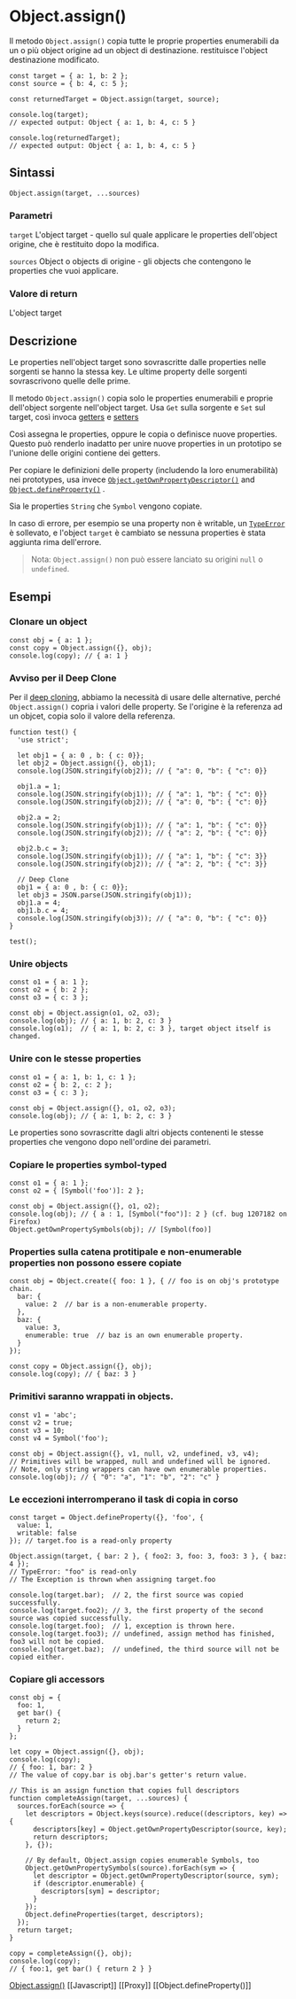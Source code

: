 # Object.assign()

Il metodo `Object.assign()` copia tutte le proprie properties enumerabili da un o più object origine ad un object di destinazione. restituisce l'object destinazione modificato.

```JS
const target = { a: 1, b: 2 };
const source = { b: 4, c: 5 };

const returnedTarget = Object.assign(target, source);

console.log(target);
// expected output: Object { a: 1, b: 4, c: 5 }

console.log(returnedTarget);
// expected output: Object { a: 1, b: 4, c: 5 }

```

## Sintassi
`Object.assign(target, ...sources)`

### Parametri
`target`
L'object target - quello sul quale applicare le properties dell'object origine, che è restituito dopo la modifica.

`sources`
Object o objects di origine - gli objects che contengono le properties che vuoi applicare.

### Valore di return
L'object target

## Descrizione
Le properties nell'object target sono sovrascritte dalle properties nelle sorgenti se hanno la stessa key.
Le ultime property delle sorgenti sovrascrivono quelle delle prime.

Il metodo  `Object.assign()` copia solo le properties enumerabili e proprie dell'object sorgente nell'object target. Usa `Get` sulla sorgente e `Set` sul target, così invoca [getters](https://developer.mozilla.org/en-US/docs/Web/JavaScript/Reference/Functions/get) e [setters](https://developer.mozilla.org/en-US/docs/Web/JavaScript/Reference/Functions/set)

Così assegna le properties, oppure le copia o definisce nuove properties. Questo può renderlo inadatto per unire nuove properties in un prototipo se l'unione delle origini contiene dei getters.

Per copiare le definizioni delle property (includendo la loro enumerabilità) nei prototypes, usa invece [`Object.getOwnPropertyDescriptor()`](https://developer.mozilla.org/en-US/docs/Web/JavaScript/Reference/Global_Objects/Object/getOwnPropertyDescriptor) and [`Object.defineProperty()`](https://developer.mozilla.org/en-US/docs/Web/JavaScript/Reference/Global_Objects/Object/defineProperty) .

Sia le properties `String` che `Symbol` vengono copiate.

In caso di errore, per esempio se una property non è writable, un [`TypeError`](https://developer.mozilla.org/en-US/docs/Web/JavaScript/Reference/Global_Objects/TypeError) è sollevato, e l'object `target` è cambiato se nessuna properties è stata aggiunta rima dell'errore.

> Nota: `Object.assign()` non può essere lanciato su origini `null` o `undefined`.

## Esempi
### Clonare un object
```JS
const obj = { a: 1 };
const copy = Object.assign({}, obj);
console.log(copy); // { a: 1 }
```

### Avviso per il Deep Clone
Per il [deep cloning](https://developer.mozilla.org/en-US/docs/Glossary/Deep_copy), abbiamo la necessità di usare delle alternative, perché `Object.assign()` copria i valori delle property.
Se l'origine è la referenza ad un objcet, copia solo il valore della referenza.

```JS
function test() {
  'use strict';

  let obj1 = { a: 0 , b: { c: 0}};
  let obj2 = Object.assign({}, obj1);
  console.log(JSON.stringify(obj2)); // { "a": 0, "b": { "c": 0}}

  obj1.a = 1;
  console.log(JSON.stringify(obj1)); // { "a": 1, "b": { "c": 0}}
  console.log(JSON.stringify(obj2)); // { "a": 0, "b": { "c": 0}}

  obj2.a = 2;
  console.log(JSON.stringify(obj1)); // { "a": 1, "b": { "c": 0}}
  console.log(JSON.stringify(obj2)); // { "a": 2, "b": { "c": 0}}

  obj2.b.c = 3;
  console.log(JSON.stringify(obj1)); // { "a": 1, "b": { "c": 3}}
  console.log(JSON.stringify(obj2)); // { "a": 2, "b": { "c": 3}}

  // Deep Clone
  obj1 = { a: 0 , b: { c: 0}};
  let obj3 = JSON.parse(JSON.stringify(obj1));
  obj1.a = 4;
  obj1.b.c = 4;
  console.log(JSON.stringify(obj3)); // { "a": 0, "b": { "c": 0}}
}

test();

```

### Unire objects
```JS
const o1 = { a: 1 };
const o2 = { b: 2 };
const o3 = { c: 3 };

const obj = Object.assign(o1, o2, o3);
console.log(obj); // { a: 1, b: 2, c: 3 }
console.log(o1);  // { a: 1, b: 2, c: 3 }, target object itself is changed.

```

### Unire con le stesse properties
```JS
const o1 = { a: 1, b: 1, c: 1 };
const o2 = { b: 2, c: 2 };
const o3 = { c: 3 };

const obj = Object.assign({}, o1, o2, o3);
console.log(obj); // { a: 1, b: 2, c: 3 }
```

Le properties sono sovrascritte dagli altri objects contenenti le stesse properties che vengono dopo nell'ordine dei parametri.

### Copiare le properties symbol-typed
```JS
const o1 = { a: 1 };
const o2 = { [Symbol('foo')]: 2 };

const obj = Object.assign({}, o1, o2);
console.log(obj); // { a : 1, [Symbol("foo")]: 2 } (cf. bug 1207182 on Firefox)
Object.getOwnPropertySymbols(obj); // [Symbol(foo)]
```

### Properties sulla catena protitipale e non-enumerable properties non possono essere copiate

```JS
const obj = Object.create({ foo: 1 }, { // foo is on obj's prototype chain.
  bar: {
    value: 2  // bar is a non-enumerable property.
  },
  baz: {
    value: 3,
    enumerable: true  // baz is an own enumerable property.
  }
});

const copy = Object.assign({}, obj);
console.log(copy); // { baz: 3 }
```

### Primitivi saranno wrappati in objects.

```JS
const v1 = 'abc';
const v2 = true;
const v3 = 10;
const v4 = Symbol('foo');

const obj = Object.assign({}, v1, null, v2, undefined, v3, v4);
// Primitives will be wrapped, null and undefined will be ignored.
// Note, only string wrappers can have own enumerable properties.
console.log(obj); // { "0": "a", "1": "b", "2": "c" }

```

### Le eccezioni interromperano il task di copia in corso
```JS
const target = Object.defineProperty({}, 'foo', {
  value: 1,
  writable: false
}); // target.foo is a read-only property

Object.assign(target, { bar: 2 }, { foo2: 3, foo: 3, foo3: 3 }, { baz: 4 });
// TypeError: "foo" is read-only
// The Exception is thrown when assigning target.foo

console.log(target.bar);  // 2, the first source was copied successfully.
console.log(target.foo2); // 3, the first property of the second source was copied successfully.
console.log(target.foo);  // 1, exception is thrown here.
console.log(target.foo3); // undefined, assign method has finished, foo3 will not be copied.
console.log(target.baz);  // undefined, the third source will not be copied either.

```

### Copiare gli accessors
```JS
const obj = {
  foo: 1,
  get bar() {
    return 2;
  }
};

let copy = Object.assign({}, obj);
console.log(copy);
// { foo: 1, bar: 2 }
// The value of copy.bar is obj.bar's getter's return value.

// This is an assign function that copies full descriptors
function completeAssign(target, ...sources) {
  sources.forEach(source => {
    let descriptors = Object.keys(source).reduce((descriptors, key) => {
      descriptors[key] = Object.getOwnPropertyDescriptor(source, key);
      return descriptors;
    }, {});

    // By default, Object.assign copies enumerable Symbols, too
    Object.getOwnPropertySymbols(source).forEach(sym => {
      let descriptor = Object.getOwnPropertyDescriptor(source, sym);
      if (descriptor.enumerable) {
        descriptors[sym] = descriptor;
      }
    });
    Object.defineProperties(target, descriptors);
  });
  return target;
}

copy = completeAssign({}, obj);
console.log(copy);
// { foo:1, get bar() { return 2 } }

```


[Object.assign()](https://developer.mozilla.org/en-US/docs/Web/JavaScript/Reference/Global_Objects/Object/assign#primitives_will_be_wrapped_to_objects)
[[Javascript]]
[[Proxy]]
[[Object.defineProperty()]]